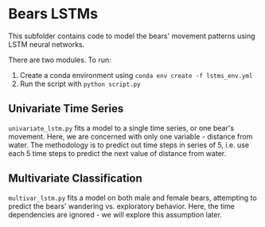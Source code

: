 # Bears LSTMs

This subfolder contains code to model the bears' movement patterns using LSTM neural networks.

There are two modules. To run:
1. Create a conda environment using `conda env create -f lstms_env.yml`
2. Run the script with `python script.py`

## Univariate Time Series

`univariate_lstm.py` fits a model to a single time series, or one bear's movement. Here, we are concerned with only one variable - distance from water. The methodology is to predict out time steps in series of 5, i.e. use each 5 time steps to predict the next value of distance from water.

## Multivariate Classification

`multivar_lstm.py` fits a model on both male and female bears, attempting to predict the bears' wandering vs. exploratory behavior. Here, the time dependencies are ignored - we will explore this assumption later.